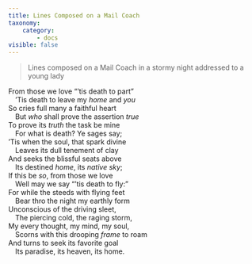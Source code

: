 ```yaml
---
title: Lines Composed on a Mail Coach
taxonomy:
    category:
        - docs
visible: false
---
```


> Lines composed on a Mail Coach in a stormy night addressed to a young lady

From those we love “’tis death to part”  
&emsp;’Tis death to leave my *home* and *you*  
So cries full many a faithful heart  
&emsp;But *who* shall prove the assertion *true*  
To prove its *truth* the task be mine  
&emsp;For what is death? Ye sages say;  
’Tis when the soul, that spark divine  
&emsp;Leaves its dull tenement of clay  
And seeks the blissful seats above  
&emsp;Its destined *home*, its *native sky*;  
If this be *so*, from those we love  
&emsp;Well may we say “’tis death to fly:”  
For while the steeds with flying feet  
&emsp;Bear thro the night my earthly form  
Unconscious of the driving sleet,  
&emsp;The piercing cold, the raging storm,  
My every thought, my mind, my soul,  
&emsp;Scorns with this drooping *frame* to roam  
And turns to seek its favorite goal  
&emsp;Its paradise, its heaven, its home.